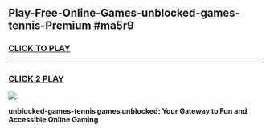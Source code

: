 
## Play-Free-Online-Games-unblocked-games-tennis-Premium #ma5r9
<h3>
<a href="https://premium.freeplayer.one?title=unblocked-games-tennis&ref=8M">CLICK TO PLAY</a></h3>
<hr>

<h3>
<a href="https://premium.freeplayer.one?title=unblocked-games-tennis&ref=8M">CLICK 2 PLAY</a>
  
</h3>

<a href="https://premium.freeplayer.one?title=unblocked-games-tennis&ref=8M"><img src="https://clearcache.store/games.png"></a>


**unblocked-games-tennis games unblocked: Your Gateway to Fun and Accessible Online Gaming**
